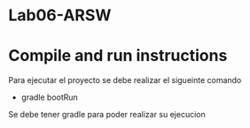# Lab06-ARSW

# Compile and run instructions

Para ejecutar el proyecto se debe realizar el sigueinte comando

* gradle bootRun

Se debe tener gradle para poder realizar su ejecucion

